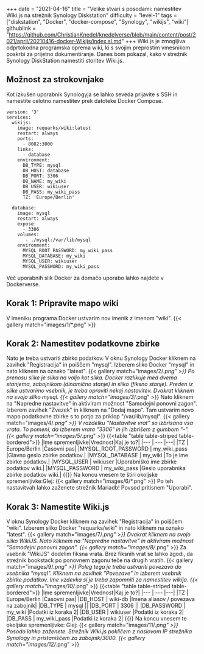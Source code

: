 +++
date = "2021-04-16"
title = "Velike stvari s posodami: namestitev Wiki.js na strežnik Synology Diskstation"
difficulty = "level-1"
tags = ["diskstation", "Docker", "docker-compose", "Synology", "wikijs", "wiki"]
githublink = "https://github.com/ChristianKnedel/knedelverse/blob/main/content/post/2021/april/20210416-docker-Wikijs/index.sl.md"
+++
Wiki.js je zmogljiva odprtokodna programska oprema wiki, ki s svojim preprostim vmesnikom poskrbi za prijetno dokumentiranje. Danes bom pokazal, kako v strežnik Synology DiskStation namestiti storitev Wiki.js.
## Možnost za strokovnjake
Kot izkušen uporabnik Synologyja se lahko seveda prijavite s SSH in namestite celotno namestitev prek datoteke Docker Compose.
```
version: '3'
services:
  wikijs:
    image: requarks/wiki:latest
    restart: always
    ports:
      - 8082:3000
    links:
      - database
    environment:
      DB_TYPE: mysql
      DB_HOST: database
      DB_PORT: 3306
      DB_NAME: my_wiki
      DB_USER: wikiuser
      DB_PASS: my_wiki_pass
      TZ: 'Europe/Berlin'

  database:
    image: mysql
    restart: always
    expose:
      - 3306
    volumes:
       - ./mysql:/var/lib/mysql
    environment:
      MYSQL_ROOT_PASSWORD: my_wiki_pass
      MYSQL_DATABASE: my_wiki
      MYSQL_USER: wikiuser
      MYSQL_PASSWORD: my_wiki_pass

```
Več uporabnih slik Docker za domačo uporabo lahko najdete v Dockerverse.
## Korak 1: Pripravite mapo wiki
V imeniku programa Docker ustvarim nov imenik z imenom "wiki".
{{< gallery match="images/1/*.png" >}}

## Korak 2: Namestitev podatkovne zbirke
Nato je treba ustvariti zbirko podatkov. V oknu Synology Docker kliknem na zavihek "Registracija" in poiščem "mysql". Izberem sliko Docker "mysql" in nato kliknem na oznako "latest".
{{< gallery match="images/2/*.png" >}}
Po prenosu slike je slika na voljo kot slika. Docker razlikuje med dvema stanjema, zabojnikom (dinamično stanje) in sliko (fiksno stanje). Preden iz slike ustvarimo vsebnik, je treba opraviti nekaj nastavitev. Dvakrat kliknem na svojo sliko mysql.
{{< gallery match="images/3/*.png" >}}
Nato kliknem na "Napredne nastavitve" in aktiviram možnost "Samodejni ponovni zagon". Izberem zavihek "Zvezek" in kliknem na "Dodaj mapo". Tam ustvarim novo mapo podatkovne zbirke s to potjo za priklop "/var/lib/mysql".
{{< gallery match="images/4/*.png" >}}
V razdelku "Nastavitve vrat" so izbrisana vsa vrata. To pomeni, da izberem vrata "3306" in jih izbrišem z gumbom "-".
{{< gallery match="images/5/*.png" >}}
{{<table "table table-striped table-bordered">}}
|Ime spremenljivke|Vrednost|Kaj je to?|
|--- | --- |---|
|TZ	| Europe/Berlin |Časovni pas|
|MYSQL_ROOT_PASSWORD	| my_wiki_pass |Glavno geslo zbirke podatkov.|
|MYSQL_DATABASE |	my_wiki |To je ime zbirke podatkov.|
|MYSQL_USER	| wikiuser |Uporabniško ime zbirke podatkov wiki.|
|MYSQL_PASSWORD |	my_wiki_pass	|Geslo uporabnika zbirke podatkov wiki.|
{{</table>}}
Na koncu vnesem te štiri okoljske spremenljivke:Glej:
{{< gallery match="images/6/*.png" >}}
Po teh nastavitvah lahko zaženete strežnik Mariadb! Povsod pritisnem "Uporabi".
## Korak 3: Namestite Wiki.js
V oknu Synology Docker kliknem na zavihek "Registracija" in poiščem "wiki". Izberem sliko Docker "requarks/wiki" in nato kliknem na oznako "latest".
{{< gallery match="images/7/*.png" >}}
Dvakrat kliknem na svojo sliko WikiJS. Nato kliknem na "Napredne nastavitve" in aktiviram možnost "Samodejni ponovni zagon".
{{< gallery match="images/8/*.png" >}}
Za vsebnik "WikiJS" dodelim fiksna vrata. Brez fiksnih vrat se lahko zgodi, da strežnik bookstack po ponovnem zagonu teče na drugih vratih.
{{< gallery match="images/9/*.png" >}}
Poleg tega je treba ustvariti povezavo do vsebnika "mysql". Kliknem na zavihek "Povezave" in izberem vsebnik zbirke podatkov. Ime vzdevka si je treba zapomniti za namestitev wikija.
{{< gallery match="images/10/*.png" >}}
{{<table "table table-striped table-bordered">}}
|Ime spremenljivke|Vrednost|Kaj je to?|
|--- | --- |---|
|TZ	| Europe/Berlin	|Časovni pas|
|DB_HOST	| wiki-db	|Imena aliasov / povezava na zabojnik|
|DB_TYPE	| mysql	||
|DB_PORT	| 3306	 ||
|DB_PASSWORD	| my_wiki	|Podatki iz koraka 2|
|DB_USER	| wikiuser |Podatki iz koraka 2|
|DB_PASS	| my_wiki_pass	|Podatki iz koraka 2|
{{</table>}}
Na koncu vnesem te okoljske spremenljivke: Glej:
{{< gallery match="images/11/*.png" >}}
Posodo lahko zaženete. Strežnik Wiki.js pokličem z naslovom IP strežnika Synology in pristaniščem za zabojnik/3000.
{{< gallery match="images/12/*.png" >}}